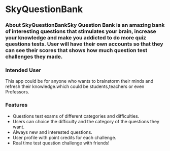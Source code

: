 # SkyQuestionBank

<h3>About SkyQuestionBank</h3?
<p>Sky Question Bank is an amazing bank of interesting questions that stimulates your brain,
increase your knowledge and make you addicted to do more quiz questions tests. User will
have their own accounts so that they can see their scores that shows how much question test
challenges they made.</p>

<h3>Intended User</h3>
<p>This app could be for anyone who wants to brainstorm their minds and refresh their
knowledge.which could be students,teachers or even Professors.</p>

<h3>Features</h3>
<ul>
<li>Questions test exams of different categories and difficulties.</li>
<li>Users can choice the difficulty and the category of the questions they want.</li>
<li>Always new and interested questions.</li>
<li>User profile with point credits for each challenge.</li>
<li>Real time test question challenge with friends!</li>
</ul>
